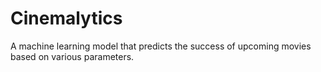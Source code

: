# Cinemalytics
A machine learning model that predicts the success of upcoming movies based on various parameters.
